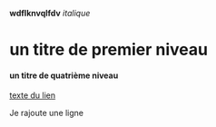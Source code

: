 **wdflknvqlfdv**
*italique*

# un titre de premier niveau
#### un titre de quatrième niveau


[texte du lien](url_du_lien "texte pour le titre, facultatif")

Je rajoute une ligne
